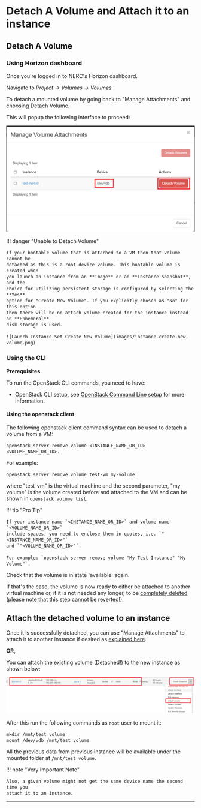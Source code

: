 # Detach A Volume and Attach it to an instance

## Detach A Volume

### Using Horizon dashboard

Once you're logged in to NERC's Horizon dashboard.

Navigate to _Project -> Volumes -> Volumes_.

To detach a mounted volume by going back to "Manage Attachments" and choosing
Detach Volume.

This will popup the following interface to proceed:

![Detach a volume](images/detach-volume-from-an-instance.png)

!!! danger "Unable to Detach Volume"

    If your bootable volume that is attached to a VM then that volume cannot be
    detached as this is a root device volume. This bootable volume is created when
    you launch an instance from an **Image** or an **Instance Snapshot**, and the
    choice for utilizing persistent storage is configured by selecting the **Yes**
    option for "Create New Volume". If you explicitly chosen as "No" for this option
    then there will be no attach volume created for the instance instead an **Ephemeral**
    disk storage is used.

    ![Launch Instance Set Create New Volume](images/instance-create-new-volume.png)

### Using the CLI

**Prerequisites**:

To run the OpenStack CLI commands, you need to have:

-   OpenStack CLI setup, see [OpenStack Command Line setup](../openstack-cli/openstack-CLI.md#command-line-setup)
    for more information.

#### Using the openstack client

The following openstack client command syntax can be used to detach a volume
from a VM:

    openstack server remove volume <INSTANCE_NAME_OR_ID> <VOLUME_NAME_OR_ID>.

For example:

    openstack server remove volume test-vm my-volume.

where "test-vm" is the virtual machine and the second parameter, "my-volume" is
the volume created before and attached to the VM and can be shown in
`openstack volume list`.

!!! tip "Pro Tip"

    If your instance name `<INSTANCE_NAME_OR_ID>` and volume name `<VOLUME_NAME_OR_ID>`
    include spaces, you need to enclose them in quotes, i.e. `"<INSTANCE_NAME_OR_ID>"`
    and `"<VOLUME_NAME_OR_ID>"`.

    For example: `openstack server remove volume "My Test Instance" "My Volume"`.

Check that the volume is in state 'available' again.

If that's the case, the volume is now ready to either be attached to another
virtual machine or, if it is not needed any longer, to be [completely deleted](./delete-volumes.md)
(please note that this step cannot be reverted!).

## Attach the detached volume to an instance

Once it is successfully detached, you can use "Manage Attachments" to attach it
to another instance if desired as [explained here](../persistent-storage/attach-the-volume-to-an-instance.md).

**OR,**

You can attach the existing volume (Detached!) to the new instance as shown below:

![Attaching Volume to an Instance](images/attach-volume-to-an-instance.png)

After this run the following commands as `root` user to mount it:

    mkdir /mnt/test_volume
    mount /dev/vdb /mnt/test_volume

All the previous data from previous instance will be available under the mounted
folder at `/mnt/test_volume`.

!!! note "Very Important Note"

    Also, a given volume might not get the same device name the second time you
    attach it to an instance.

---
